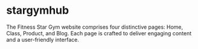 # stargymhub
The Fitness Star Gym website comprises four distinctive pages: Home, Class, Product, and Blog. Each page is crafted to deliver engaging content and a user-friendly interface.
